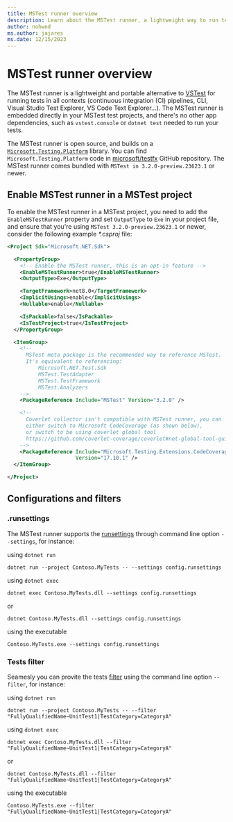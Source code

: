 ```yaml
---
title: MSTest runner overview
description: Learn about the MSTest runner, a lightweight way to run tests without depending on the .NET SDK.
author: nohwnd
ms.author: jajares
ms.date: 12/15/2023
---
```


# MSTest runner overview

The MSTest runner is a lightweight and portable alternative to [VSTest](https://github.com/microsoft/vstest) for running tests in all contexts (continuous integration (CI) pipelines, CLI, Visual Studio Test Explorer, VS Code Text Explorer...). The MSTest runner is embedded directly in your MSTest test projects, and there's no other app dependencies, such as `vstest.console` or `dotnet test` needed to run your tests.

The MSTest runner is open source, and builds on a [`Microsoft.Testing.Platform`](./unit-testing-platform-intro.md) library. You can find `Microsoft.Testing.Platform` code in [microsoft/testfx](https://github.com/microsoft/testfx/tree/main/src/Platform/Microsoft.Testing.Platform) GitHub repository. The MSTest runner comes bundled with `MSTest in 3.2.0-preview.23623.1` or newer.

## Enable MSTest runner in a MSTest project

To enable the MSTest runner in a MSTest project, you need to add the `EnableMSTestRunner` property and set `OutputType` to `Exe` in your project file, and ensure that you're using `MSTest 3.2.0-preview.23623.1` or newer, consider the following example _*.csproj_ file:

```xml
<Project Sdk="Microsoft.NET.Sdk">

  <PropertyGroup>
    <!-- Enable the MSTest runner, this is an opt-in feature -->
    <EnableMSTestRunner>true</EnableMSTestRunner>
    <OutputType>Exe</OutputType>

    <TargetFramework>net8.0</TargetFramework>
    <ImplicitUsings>enable</ImplicitUsings>
    <Nullable>enable</Nullable>

    <IsPackable>false</IsPackable>
    <IsTestProject>true</IsTestProject>
  </PropertyGroup>

  <ItemGroup>
    <!-- 
      MSTest meta package is the recommended way to reference MSTest.
      It's equivalent to referencing:
          Microsoft.NET.Test.Sdk
          MSTest.TestAdapter
          MSTest.TestFramework
          MSTest.Analyzers
    -->    
    <PackageReference Include="MSTest" Version="3.2.0" />

    <!-- 
      Coverlet collector isn't compatible with MSTest runner, you can 
      either switch to Microsoft CodeCoverage (as shown below),
      or switch to be using coverlet global tool
      https://github.com/coverlet-coverage/coverlet#net-global-tool-guide-suffers-from-possible-known-issue
    --> 
    <PackageReference Include="Microsoft.Testing.Extensions.CodeCoverage" 
                      Version="17.10.1" />
  </ItemGroup>

</Project>
```

## Configurations and filters

### .runsettings

The MSTest runner supports the [runsettings](unit-testing-platform-runsettings.md) through command line option `--settings`, for instance:

using `dotnet run`

```dotnetcli
dotnet run --project Contoso.MyTests -- --settings config.runsettings
```

using `dotnet exec`

```dotnetcli
dotnet exec Contoso.MyTests.dll --settings config.runsettings
```

or

```dotnetcli
dotnet Contoso.MyTests.dll --settings config.runsettings
```

using the executable

```dotnetcli
Contoso.MyTests.exe --settings config.runsettings
```

### Tests filter

Seamesly you can provite the tests [filter](./selective-unit-tests#mstest-examples) using the command line option `--filter`, for instance:

using `dotnet run`

```dotnetcli
dotnet run --project Contoso.MyTests -- --filter "FullyQualifiedName~UnitTest1|TestCategory=CategoryA"
```

using `dotnet exec`

```dotnetcli
dotnet exec Contoso.MyTests.dll --filter "FullyQualifiedName~UnitTest1|TestCategory=CategoryA"
```

or

```dotnetcli
dotnet Contoso.MyTests.dll --filter "FullyQualifiedName~UnitTest1|TestCategory=CategoryA"
```

using the executable

```dotnetcli
Contoso.MyTests.exe --filter "FullyQualifiedName~UnitTest1|TestCategory=CategoryA"
```
